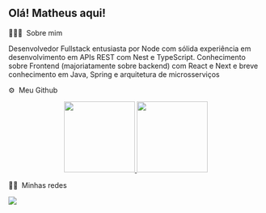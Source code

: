 <h2>Olá! Matheus aqui!</h2>


 👨🏻‍💻 &nbsp;Sobre mim
 
 Desenvolvedor Fullstack entusiasta por Node com sólida experiência em desenvolvimento em APIs REST com Nest e TypeScript. Conhecimento sobre Frontend (majoriatamente sobre backend) com React e Next e breve conhecimento em Java, Spring e arquitetura de microsserviços


 ⚙️ &nbsp;Meu Github

<p align="center">
<a href="https://github.com/oh-math">
  <img height="140em" src="https://github-readme-stats-eight-theta.vercel.app/api?username=oh-math&show_icons=true&theme=algolia&include_all_commits=true&count_private=true"/>
  <img height="140em" src="https://github-readme-stats-eight-theta.vercel.app/api/top-langs/?username=oh-math&layout=compact&langs_count=8&theme=algolia"/>
</a>
</p>

 🤝🏻 &nbsp;Minhas redes

<p>
<a href="https://www.linkedin.com/in/matheus-da-costa1/"><img src="https://img.shields.io/badge/LinkedIn-0077B5?style=for-the-badge&logo=linkedin&logoColor=white"></a>
</p>
